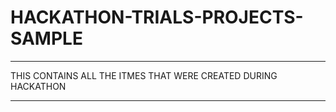 # HACKATHON-TRIALS-PROJECTS-SAMPLE

---
THIS CONTAINS ALL THE ITMES THAT WERE CREATED DURING HACKATHON

--- 
